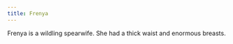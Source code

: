 ```yaml
---
title: Frenya
---
```


Frenya is a wildling spearwife. She had a thick waist and enormous breasts.


